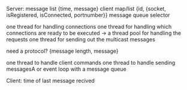 Server:
message list {time, message}
client map/list {id, {socket, isRegistered, isConnected, portnumber}}
message queue
selector

one thread for handling connections
one thread for handling which connections are ready to be executed -> a thread pool for handling the requests
one thread for sending out the multicast messages

need a protocol? {message length, message}

one thread to handle client commands
one thread to handle sending messagesA
or
event loop with a message queue

Client:
time of last message recived
